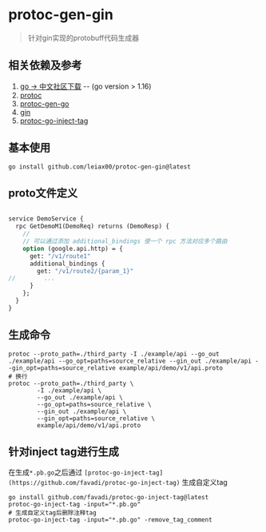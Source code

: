 # protoc-gen-gin
> 针对gin实现的protobuff代码生成器

## 相关依赖及参考
1. [go -> 中文社区下载](https://studygolang.com/dl) -- (go version > 1.16)
2. [protoc](https://github.com/protocolbuffers/protobuf/releases)
3. [protoc-gen-go](https://github.com/protocolbuffers/protobuf-go/releases)
4. [gin](https://github.com/gin-gonic/gin)
5. [protoc-go-inject-tag](https://github.com/favadi/protoc-go-inject-tag)

## 基本使用
```shell
go install github.com/leiax00/protoc-gen-gin@latest
```

## proto文件定义
```protobuf

service DemoService {
  rpc GetDemoM1(DemoReq) returns (DemoResp) {
    // 
    // 可以通过添加 additional_bindings 使一个 rpc 方法对应多个路由
    option (google.api.http) = {
      get: "/v1/route1"
      additional_bindings {
        get: "/v1/route2/{param_1}"
//        ...
      }
    };
  }
}
```
## 生成命令
```shell
protoc --proto_path=./third_party -I ./example/api --go_out ./example/api --go_opt=paths=source_relative --gin_out ./example/api --gin_opt=paths=source_relative example/api/demo/v1/api.proto
# 换行
protoc --proto_path=./third_party \
        -I ./example/api \
        --go_out ./example/api \
        --go_opt=paths=source_relative \
        --gin_out ./example/api \
        --gin_opt=paths=source_relative \
        example/api/demo/v1/api.proto
```
## 针对inject tag进行生成
在生成`*.pb.go`之后通过 `[protoc-go-inject-tag](https://github.com/favadi/protoc-go-inject-tag)` 生成自定义tag
```shell
go install github.com/favadi/protoc-go-inject-tag@latest
protoc-go-inject-tag -input="*.pb.go"
# 生成自定义tag后删除注释tag
protoc-go-inject-tag -input="*.pb.go" -remove_tag_comment
```